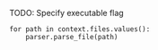 TODO: Specify executable flag


```
for path in context.files.values():
    parser.parse_file(path)
```
